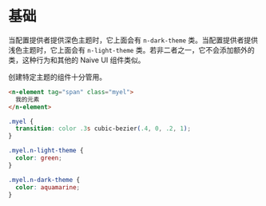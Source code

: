 # 基础
当配置提供者提供深色主题时，它上面会有 `n-dark-theme` 类。当配置提供者提供浅色主题时，它上面会有 `n-light-theme` 类。若非二者之一，它不会添加额外的类，这种行为和其他的 Naive UI 组件类似。

创建特定主题的组件十分管用。

```html
<n-element tag="span" class="myel">
  我的元素
</n-element>
```
```css
.myel {
  transition: color .3s cubic-bezier(.4, 0, .2, 1);
}

.myel.n-light-theme {
  color: green;
}

.myel.n-dark-theme {
  color: aquamarine;
}
```
